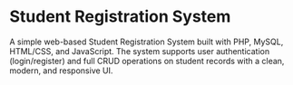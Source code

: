 # Student Registration System

A simple web-based Student Registration System built with PHP, MySQL, HTML/CSS, and JavaScript. The system supports user authentication (login/register) and full CRUD operations on student records with a clean, modern, and responsive UI.
